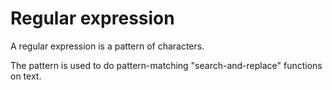 # Regular expression
<p>A regular expression is a pattern of characters.</p>

<p>The pattern is used to do pattern-matching "search-and-replace" functions on text.</p>